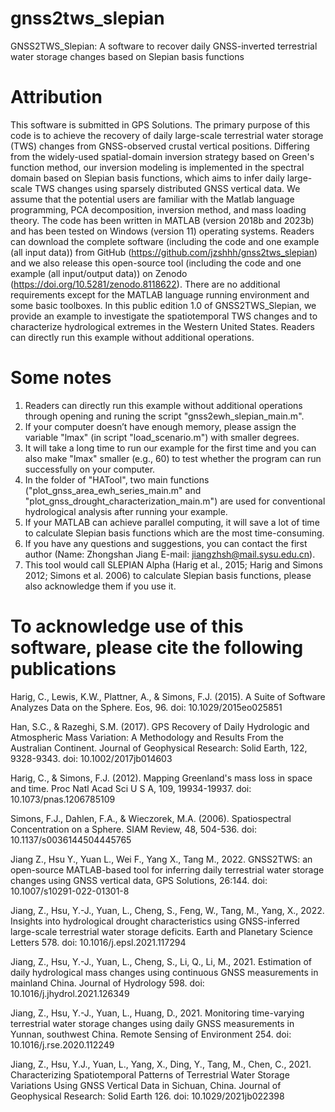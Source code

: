 # gnss2tws_slepian
GNSS2TWS_Slepian: A software to recover daily GNSS-inverted terrestrial water storage changes based on Slepian basis functions
# Attribution
This software is submitted in GPS Solutions. The primary purpose of this code is to achieve the recovery of daily large-scale terrestrial water storage (TWS) changes from GNSS-observed crustal vertical positions. Differing from the widely-used spatial-domain inversion strategy based on Green's function method, our inversion modeling is implemented in the spectral domain based on Slepian basis functions, which aims to infer daily large-scale TWS changes using sparsely distributed GNSS vertical data. We assume that the potential users are familiar with the Matlab language programming, PCA decomposition, inversion method, and mass loading theory. The code has been written in MATLAB (version 2018b and 2023b) and has been tested on Windows (version 11) operating systems.
Readers can download the complete software (including the code and one example (all input data)) from GitHub (https://github.com/jzshhh/gnss2tws_slepian) and we also release this open-source tool (including the code and one example (all input/output data)) on Zenodo (https://doi.org/10.5281/zenodo.8118622). There are no additional requirements except for the MATLAB language running environment and some basic toolboxes. In this public edition 1.0 of GNSS2TWS_Slepian, we provide an example to investigate the spatiotemporal TWS changes and to characterize hydrological extremes in the Western United States. Readers can directly run this example without additional operations.

# Some notes
1. Readers can directly run this example without additional operations through opening and runing the script "gnss2ewh_slepian_main.m". 
2. If your computer doesn’t have enough memory, please assign the variable "lmax" (in script "load_scenario.m") with smaller degrees.
3. It will take a long time to run our example for the first time and you can also make "lmax" smaller (e.g., 60) to test whether the program can run successfully on your computer. 
4. In the folder of "HATool",  two main functions ("plot_gnss_area_ewh_series_main.m" and "plot_gnss_drought_characterization_main.m") are used for conventional hydrological analysis after running your example.
5. If your MATLAB can achieve parallel computing, it will save a lot of time to calculate Slepian basis functions which are the most time-consuming.
6. If you have any questions and suggestions, you can contact the first author (Name: Zhongshan Jiang E-mail: jiangzhsh@mail.sysu.edu.cn).
7. This tool would call SLEPIAN Alpha (Harig et al., 2015; Harig and Simons 2012; Simons et al. 2006) to calculate Slepian basis functions, please also acknowledge them if you use it.

# To acknowledge use of this software, please cite the following publications
Harig, C., Lewis, K.W., Plattner, A., & Simons, F.J. (2015). A Suite of Software Analyzes Data on the Sphere. Eos, 96. doi: 10.1029/2015eo025851

Han, S.C., & Razeghi, S.M. (2017). GPS Recovery of Daily Hydrologic and Atmospheric Mass Variation: A Methodology and Results From the Australian Continent. Journal of Geophysical Research: Solid Earth, 122, 9328-9343. doi: 10.1002/2017jb014603

Harig, C., & Simons, F.J. (2012). Mapping Greenland's mass loss in space and time. Proc Natl Acad Sci U S A, 109, 19934-19937. doi: 10.1073/pnas.1206785109

Simons, F.J., Dahlen, F.A., & Wieczorek, M.A. (2006). Spatiospectral Concentration on a Sphere. SIAM Review, 48, 504-536. doi: 10.1137/s0036144504445765

Jiang Z., Hsu Y., Yuan L., Wei F., Yang X., Tang M., 2022. GNSS2TWS: an open-source MATLAB-based tool for inferring daily terrestrial water storage changes using GNSS vertical data, GPS Solutions, 26:144. doi: 10.1007/s10291-022-01301-8

Jiang, Z., Hsu, Y.-J., Yuan, L., Cheng, S., Feng, W., Tang, M., Yang, X., 2022. Insights into hydrological drought characteristics using GNSS-inferred large-scale terrestrial water storage deficits. Earth and Planetary Science Letters 578. doi: 10.1016/j.epsl.2021.117294

Jiang, Z., Hsu, Y.-J., Yuan, L., Cheng, S., Li, Q., Li, M., 2021. Estimation of daily hydrological mass changes using continuous GNSS measurements in mainland China. Journal of Hydrology 598. doi: 10.1016/j.jhydrol.2021.126349

Jiang, Z., Hsu, Y.-J., Yuan, L., Huang, D., 2021. Monitoring time-varying terrestrial water storage changes using daily GNSS measurements in Yunnan, southwest China. Remote Sensing of Environment 254. doi: 10.1016/j.rse.2020.112249

Jiang, Z., Hsu, Y.J., Yuan, L., Yang, X., Ding, Y., Tang, M., Chen, C., 2021. Characterizing Spatiotemporal Patterns of Terrestrial Water Storage Variations Using GNSS Vertical Data in Sichuan, China. Journal of Geophysical Research: Solid Earth 126. doi: 10.1029/2021jb022398
